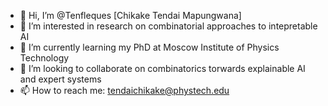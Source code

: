 - 👋 Hi, I’m @Tenfleques [Chikake Tendai Mapungwana]
- 👀 I’m interested in research on combinatorial approaches to intepretable AI
- 🌱 I’m currently learning my PhD at Moscow Institute of Physics Technology
- 💞️ I’m looking to collaborate on combinatorics torwards explainable AI and expert systems
- 📫 How to reach me: tendaichikake@phystech.edu 

<!---
Tenfleques/Tenfleques is a ✨ special ✨ repository because its `README.md` (this file) appears on your GitHub profile.
You can click the Preview link to take a look at your changes.
--->
